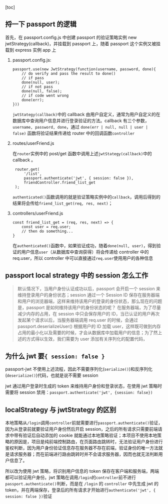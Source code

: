 [toc]

## 捋一下 passport 的逻辑

首先，在 passport.config.js 中创建 passport 的验证策略实例 new jwtStrategy(callback)，并挂载到 passport 上，随着 passport 这个实例又被挂载到 express 实例 app 上

1. passport.config.js:

   ```
   passport.use(new JwtStrategy(function(username, password, done){
       // do verify and pass the result to done()
       // if pass
       done(null, user);
       // if not pass
       done(null, false);
       // if code went wrong
       done(err);
   }))
   ```

   `jwtStategy(callback)`中的 callback 由用户自定义，通常为用户自定义的在数据库中查询用户信息并进行登录验证的方法。callback 有三个参数，`username, password, done`，通过 `done(err | null, null | user | false)` 函数将验证结果传递给 router 中的回调函数`controller`

2. routes/userFriend.js

   在`router`实例中的 post/get 函数中调用上述`jwtStategy(callback)`中的 callback 。

   ```
    router.get(
        '/list',
        passport.authenticate('jwt', { session: false }),
        friendController.friend_list_get
    );
   ```

   `authenticated()`函数调用的就是验证策略实例中的`callback`，调用后得到的结果将会传给`friend_list_get(req, res, next)`；

3. controllers/userFriend.js
   ```
   const friend_list_get = (req, res, next) => {
       const user = req.user;
       // then do something...
   }
   ```
   在`authenticated()`函数中，如果验证成功，随着`done(null, user)`，得到验证的用户信息`user`（从数据库中查询获得）将会传递给 controller 中的 req.user，所以 controller 中可以直接通过`req.user`使用用户的各种信息

## passport local strategy 中的 session 怎么工作

> 默认情况下，当用户身份认证成功以后，passport 会开启一个 session 来维持登录用户的身份状态；session 通过一个 Session ID 保存在服务器端和用户的浏览器端，这样来维持该用户的登录的身份状态，那么现在的问题是，passport 是如何维持该用户的身份状态的呢？
> 在服务器端，为了尽量减少内存的占用，在 session 中只会保存用户的 ID，当已认证的用户再次发起某个请求以后，当服务器端调用 req.user 的时候，会通过 passport.deserializeUser() 根据用户的 ID 加载 user，这样既可做到内存占用的最小化以及需要的时候，才会从数据库中加载用户的信息；为了然上述的方式得以生效，我们需要为 user 添加有关序列化的配置代码，

## 为什么 jwt 要`{ session: false }`

passport-jwt 不使用上述流程，因此不需要序列化(`serialize()`)和反序列化(`deserialize()`)代码，也就是说不需要 session

jwt 通过用户登录时生成的 token 来维持用户身份和登录状态，在使用 jwt 策略时需要将 session 禁用：`passport.authenticate('jwt', {session: false})`

## localStrategy 与 jwtStrategy 的区别

本地策略从`/login`调用`controller`前就需要进行`passport.authenticate()`验证，因为从登录前就要验证用户身份然后开启 session，之后的所有请求只需要前端请求中带有验证后自动添加的 cookie 就能通过本地策略验证；本项目不使用本地策略的原因是，项目是纯前端控制路由，在页面路由跳转时，无法验证用户身份进行鉴权判断，因为用户身份验证信息存在服务器不存在前端，验证身份的唯一方法就是请求服务器；而在前端进行路由跳转时并不会请求服务器，因而也就无法判断用户信息了。

所以改为使用 jwt 策略，将识别用户信息的 token 保存在客户端和服务端，两端都可以验证用户身份。jwt 策略在调用`/login`的`controller`前不进行`passport.authenticate()`判断，而是在 `/login` 的 `controller` 中先生成 jwt 的 token，并在两端保存，登录后的所有请求才开始进行`authenticate('jwt', { session: false })`验证
